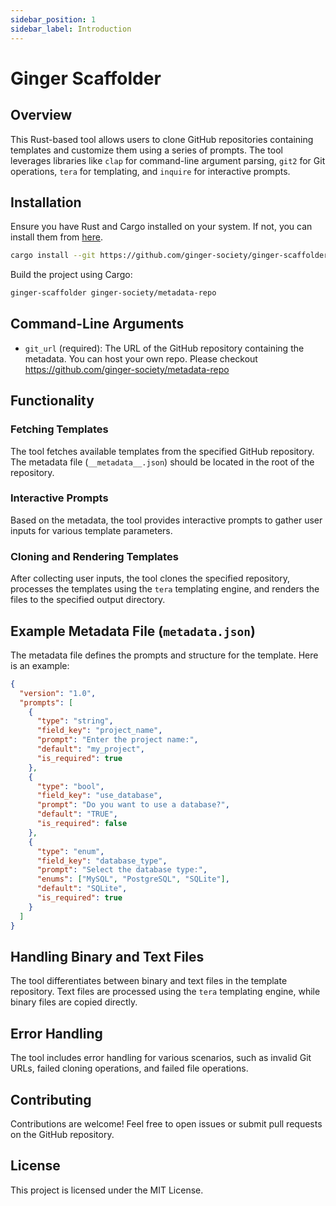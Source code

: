 ```yaml
---
sidebar_position: 1
sidebar_label: Introduction
---
```


# Ginger Scaffolder


## Overview

This Rust-based tool allows users to clone GitHub repositories containing templates and customize them using a series of prompts. The tool leverages libraries like `clap` for command-line argument parsing, `git2` for Git operations, `tera` for templating, and `inquire` for interactive prompts.

## Installation

Ensure you have Rust and Cargo installed on your system. If not, you can install them from [here](https://www.rust-lang.org/tools/install).


```sh
cargo install --git https://github.com/ginger-society/ginger-scaffolder
```

Build the project using Cargo:

```sh
ginger-scaffolder ginger-society/metadata-repo
```

## Command-Line Arguments

- `git_url` (required): The URL of the GitHub repository containing the metadata. You can host your own repo. Please checkout https://github.com/ginger-society/metadata-repo 

## Functionality

### Fetching Templates

The tool fetches available templates from the specified GitHub repository. The metadata file (`__metadata__.json`) should be located in the root of the repository.

### Interactive Prompts

Based on the metadata, the tool provides interactive prompts to gather user inputs for various template parameters.

### Cloning and Rendering Templates

After collecting user inputs, the tool clones the specified repository, processes the templates using the `tera` templating engine, and renders the files to the specified output directory.

## Example Metadata File (`metadata.json`)

The metadata file defines the prompts and structure for the template. Here is an example:

```json
{
  "version": "1.0",
  "prompts": [
    {
      "type": "string",
      "field_key": "project_name",
      "prompt": "Enter the project name:",
      "default": "my_project",
      "is_required": true
    },
    {
      "type": "bool",
      "field_key": "use_database",
      "prompt": "Do you want to use a database?",
      "default": "TRUE",
      "is_required": false
    },
    {
      "type": "enum",
      "field_key": "database_type",
      "prompt": "Select the database type:",
      "enums": ["MySQL", "PostgreSQL", "SQLite"],
      "default": "SQLite",
      "is_required": true
    }
  ]
}
```

## Handling Binary and Text Files

The tool differentiates between binary and text files in the template repository. Text files are processed using the `tera` templating engine, while binary files are copied directly.

## Error Handling

The tool includes error handling for various scenarios, such as invalid Git URLs, failed cloning operations, and failed file operations.

## Contributing

Contributions are welcome! Feel free to open issues or submit pull requests on the GitHub repository.

## License

This project is licensed under the MIT License.
